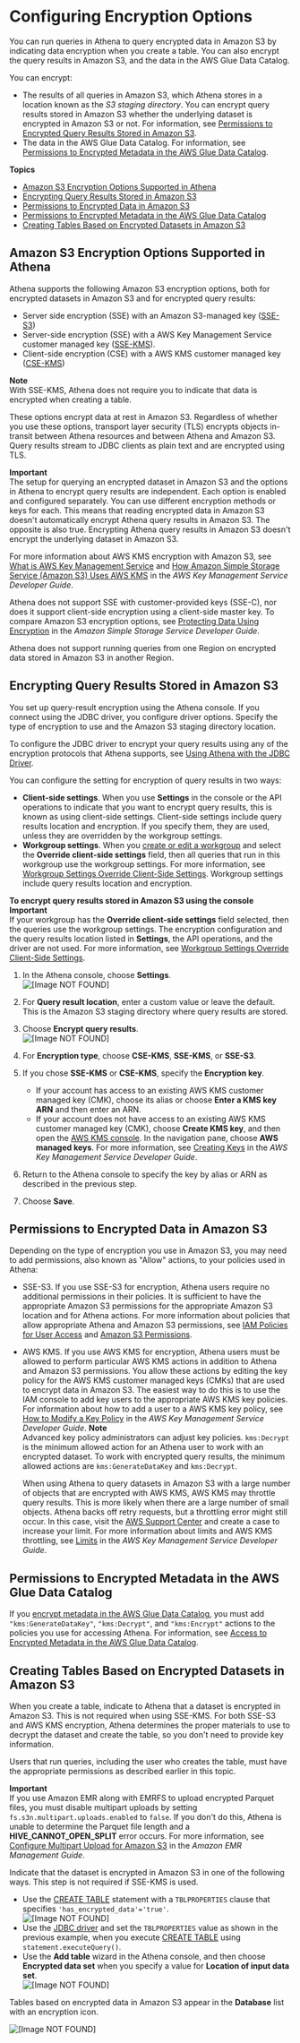 # Configuring Encryption Options<a name="encryption"></a>

You can run queries in Athena to query encrypted data in Amazon S3 by indicating data encryption when you create a table\. You can also encrypt the query results in Amazon S3, and the data in the AWS Glue Data Catalog\.

You can encrypt:
+ The results of all queries in Amazon S3, which Athena stores in a location known as the *S3 staging directory*\. You can encrypt query results stored in Amazon S3 whether the underlying dataset is encrypted in Amazon S3 or not\. For information, see [Permissions to Encrypted Query Results Stored in Amazon S3](#encrypting-query-results-stored-in-s3)\.
+ The data in the AWS Glue Data Catalog\. For information, see [Permissions to Encrypted Metadata in the AWS Glue Data Catalog](#glue-encryption)\.

**Topics**
+ [Amazon S3 Encryption Options Supported in Athena](#encryption-options-S3-and-Athena)
+ [Encrypting Query Results Stored in Amazon S3](#encrypting-query-results-stored-in-s3)
+ [Permissions to Encrypted Data in Amazon S3](#permissions-for-encrypting-and-decrypting-data)
+ [Permissions to Encrypted Metadata in the AWS Glue Data Catalog](#glue-encryption)
+ [Creating Tables Based on Encrypted Datasets in Amazon S3](#creating-tables-based-on-encrypted-datasets-in-s3)

## Amazon S3 Encryption Options Supported in Athena<a name="encryption-options-S3-and-Athena"></a>

Athena supports the following Amazon S3 encryption options, both for encrypted datasets in Amazon S3 and for encrypted query results:
+ Server side encryption \(SSE\) with an Amazon S3\-managed key \([SSE\-S3](https://docs.aws.amazon.com/AmazonS3/latest/dev/UsingServerSideEncryption.html)\)
+ Server\-side encryption \(SSE\) with a AWS Key Management Service customer managed key \([SSE\-KMS](https://docs.aws.amazon.com/AmazonS3/latest/dev/UsingKMSEncryption.html)\)\.
+ Client\-side encryption \(CSE\) with a AWS KMS customer managed key \([CSE\-KMS](https://docs.aws.amazon.com/AmazonS3/latest/dev/UsingClientSideEncryption.html#client-side-encryption-kms-managed-master-key-intro)\)

**Note**  
With SSE\-KMS, Athena does not require you to indicate that data is encrypted when creating a table\.

These options encrypt data at rest in Amazon S3\. Regardless of whether you use these options, transport layer security \(TLS\) encrypts objects in\-transit between Athena resources and between Athena and Amazon S3\. Query results stream to JDBC clients as plain text and are encrypted using TLS\.

**Important**  
The setup for querying an encrypted dataset in Amazon S3 and the options in Athena to encrypt query results are independent\. Each option is enabled and configured separately\. You can use different encryption methods or keys for each\. This means that reading encrypted data in Amazon S3 doesn't automatically encrypt Athena query results in Amazon S3\. The opposite is also true\. Encrypting Athena query results in Amazon S3 doesn't encrypt the underlying dataset in Amazon S3\.

For more information about AWS KMS encryption with Amazon S3, see [What is AWS Key Management Service](https://docs.aws.amazon.com/kms/latest/developerguide/overview.html) and [How Amazon Simple Storage Service \(Amazon S3\) Uses AWS KMS](https://docs.aws.amazon.com/kms/latest/developerguide/services-s3.html) in the *AWS Key Management Service Developer Guide*\.

Athena does not support SSE with customer\-provided keys \(SSE\-C\), nor does it support client\-side encryption using a client\-side master key\. To compare Amazon S3 encryption options, see [Protecting Data Using Encryption](https://docs.aws.amazon.com/AmazonS3/latest/dev/UsingEncryption.html) in the *Amazon Simple Storage Service Developer Guide*\.

Athena does not support running queries from one Region on encrypted data stored in Amazon S3 in another Region\.

## Encrypting Query Results Stored in Amazon S3<a name="encrypting-query-results-stored-in-s3"></a>

 You set up query\-result encryption using the Athena console\. If you connect using the JDBC driver, you configure driver options\. Specify the type of encryption to use and the Amazon S3 staging directory location\. 

To configure the JDBC driver to encrypt your query results using any of the encryption protocols that Athena supports, see [Using Athena with the JDBC Driver](connect-with-jdbc.md)\.

 You can configure the setting for encryption of query results in two ways:
+ **Client\-side settings**\. When you use **Settings** in the console or the API operations to indicate that you want to encrypt query results, this is known as using client\-side settings\. Client\-side settings include query results location and encryption\. If you specify them, they are used, unless they are overridden by the workgroup settings\. 
+ **Workgroup settings**\. When you [create or edit a workgroup](workgroups-create-update-delete.md#creating-workgroups) and select the **Override client\-side settings** field, then all queries that run in this workgroup use the workgroup settings\. For more information, see [Workgroup Settings Override Client\-Side Settings](workgroups-settings-override.md)\. Workgroup settings include query results location and encryption\. 

**To encrypt query results stored in Amazon S3 using the console**
**Important**  
If your workgroup has the **Override client\-side settings** field selected, then the queries use the workgroup settings\. The encryption configuration and the query results location listed in **Settings**, the API operations, and the driver are not used\. For more information, see [Workgroup Settings Override Client\-Side Settings](workgroups-settings-override.md)\.

1. In the Athena console, choose **Settings**\.  
![\[Image NOT FOUND\]](http://docs.aws.amazon.com/athena/latest/ug/images/settings.png)

1. For **Query result location**, enter a custom value or leave the default\. This is the Amazon S3 staging directory where query results are stored\.

1. Choose **Encrypt query results**\.  
![\[Image NOT FOUND\]](http://docs.aws.amazon.com/athena/latest/ug/images/encrypt_query_results.png)

1. For **Encryption type**, choose **CSE\-KMS**, **SSE\-KMS**, or **SSE\-S3**\.

1. If you chose **SSE\-KMS** or **CSE\-KMS**, specify the **Encryption key**\.
   + If your account has access to an existing AWS KMS customer managed key \(CMK\), choose its alias or choose **Enter a KMS key ARN** and then enter an ARN\.
   +  If your account does not have access to an existing AWS KMS customer managed key \(CMK\), choose **Create KMS key**, and then open the [AWS KMS console](https://console.aws.amazon.com/kms)\. In the navigation pane, choose **AWS managed keys**\. For more information, see [Creating Keys](https://docs.aws.amazon.com/kms/latest/developerguide/create-keys.html) in the *AWS Key Management Service Developer Guide*\.

1. Return to the Athena console to specify the key by alias or ARN as described in the previous step\. 

1. Choose **Save**\.

## Permissions to Encrypted Data in Amazon S3<a name="permissions-for-encrypting-and-decrypting-data"></a>

Depending on the type of encryption you use in Amazon S3, you may need to add permissions, also known as "Allow" actions, to your policies used in Athena:
+ SSE\-S3\. If you use SSE\-S3 for encryption, Athena users require no additional permissions in their policies\. It is sufficient to have the appropriate Amazon S3 permissions for the appropriate Amazon S3 location and for Athena actions\. For more information about policies that allow appropriate Athena and Amazon S3 permissions, see [IAM Policies for User Access](managed-policies.md) and [Amazon S3 Permissions](s3-permissions.md)\.
+ AWS KMS\. If you use AWS KMS for encryption, Athena users must be allowed to perform particular AWS KMS actions in addition to Athena and Amazon S3 permissions\. You allow these actions by editing the key policy for the AWS KMS customer managed keys \(CMKs\) that are used to encrypt data in Amazon S3\. The easiest way to do this is to use the IAM console to add key users to the appropriate AWS KMS key policies\. For information about how to add a user to a AWS KMS key policy, see [How to Modify a Key Policy](https://docs.aws.amazon.com/kms/latest/developerguide/key-policy-modifying.html#key-policy-modifying-how-to-console-default-view) in the *AWS Key Management Service Developer Guide*\.
**Note**  
Advanced key policy administrators can adjust key policies\. `kms:Decrypt` is the minimum allowed action for an Athena user to work with an encrypted dataset\. To work with encrypted query results, the minimum allowed actions are `kms:GenerateDataKey` and `kms:Decrypt`\.

  When using Athena to query datasets in Amazon S3 with a large number of objects that are encrypted with AWS KMS, AWS KMS may throttle query results\. This is more likely when there are a large number of small objects\. Athena backs off retry requests, but a throttling error might still occur\. In this case, visit the [AWS Support Center](https://console.aws.amazon.com/support/home) and create a case to increase your limit\. For more information about limits and AWS KMS throttling, see [Limits](https://docs.aws.amazon.com/kms/latest/developerguide/limits.html#requests-per-second) in the *AWS Key Management Service Developer Guide*\.

## Permissions to Encrypted Metadata in the AWS Glue Data Catalog<a name="glue-encryption"></a>

If you [encrypt metadata in the AWS Glue Data Catalog](https://docs.aws.amazon.com/glue/latest/dg/encrypt-glue-data-catalog.html), you must add `"kms:GenerateDataKey"`, `"kms:Decrypt"`, and `"kms:Encrypt"` actions to the policies you use for accessing Athena\. For information, see [Access to Encrypted Metadata in the AWS Glue Data Catalog](access-encrypted-data-glue-data-catalog.md)\.

## Creating Tables Based on Encrypted Datasets in Amazon S3<a name="creating-tables-based-on-encrypted-datasets-in-s3"></a>

When you create a table, indicate to Athena that a dataset is encrypted in Amazon S3\. This is not required when using SSE\-KMS\. For both SSE\-S3 and AWS KMS encryption, Athena determines the proper materials to use to decrypt the dataset and create the table, so you don't need to provide key information\.

Users that run queries, including the user who creates the table, must have the appropriate permissions as described earlier in this topic\.

**Important**  
If you use Amazon EMR along with EMRFS to upload encrypted Parquet files, you must disable multipart uploads by setting `fs.s3n.multipart.uploads.enabled` to `false`\. If you don't do this, Athena is unable to determine the Parquet file length and a **HIVE\_CANNOT\_OPEN\_SPLIT** error occurs\. For more information, see [Configure Multipart Upload for Amazon S3](https://docs.aws.amazon.com/emr/latest/ManagementGuide/emr-plan-upload-s3.html#Config_Multipart) in the *Amazon EMR Management Guide*\.

Indicate that the dataset is encrypted in Amazon S3 in one of the following ways\. This step is not required if SSE\-KMS is used\.
+ Use the [CREATE TABLE](create-table.md) statement with a `TBLPROPERTIES` clause that specifies `'has_encrypted_data'='true'`\.  
![\[Image NOT FOUND\]](http://docs.aws.amazon.com/athena/latest/ug/images/encrypt_has_encrypted.png)
+ Use the [JDBC driver](connect-with-jdbc.md) and set the `TBLPROPERTIES` value as shown in the previous example, when you execute [CREATE TABLE](create-table.md) using `statement.executeQuery()`\.
+ Use the **Add table** wizard in the Athena console, and then choose **Encrypted data set** when you specify a value for **Location of input data set**\.  
![\[Image NOT FOUND\]](http://docs.aws.amazon.com/athena/latest/ug/images/encrypt_has_encrypted_console.png)

Tables based on encrypted data in Amazon S3 appear in the **Database** list with an encryption icon\.

![\[Image NOT FOUND\]](http://docs.aws.amazon.com/athena/latest/ug/images/encrypted_table_icon.png)
